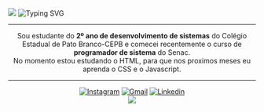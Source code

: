 
<img src="https://capsule-render.vercel.app/api?type=waving&height=150&color=FF0000">

<img src="https://readme-typing-svg.demolab.com?font=Fira+Code&pause=1000&color=FF0000&center=true&random=false&width=900&lines=Hello%2C+my+name+is+Jessica;I'm+16+years+old;I+from+Brasil" alt="Typing SVG" />

<hr>
<div>
<p align="center">   Sou estudante do <b>2º ano de desenvolvimento de sistemas</b> do Colégio Estadual de Pato Branco-CEPB e comecei recentemente o curso de <b>programador de sistema</b> do Senac.
<br>
No momento estou estudando o HTML, para que nos proximos meses eu aprenda o CSS e o Javascript. </p>
 <hr>
</div>
<div align="center">
  <a href="https://www.instagram.com/dhglmx_15/" target="_blank"><img src="https://img.shields.io/badge/Instagram-%23A80608?style=for-the-badge&logo=instagram&logoColor=white" target="_blank" title=Instagram></a>
  <a href = "mailto:jessicaedines15@gmail.com"><img src="https://img.shields.io/badge/Gmail-%23A80608?style=for-the-badge&logo=gmail&logoColor=white" target="_blank" title=Gmail></a>
  <a href="https://www.linkedin.com/in/jessica-luana-gula-dreher/" target="_blank"><img src="https://img.shields.io/badge/LinkedIn-%23A80608?style=for-the-badge&logo=linkedin&logoColor=white" target="_blank" title=Linkedin> </a> 

<div>
<img src="https://capsule-render.vercel.app/api?type=waving&height=150&color=FF0000&section=footer">
</div>
 
